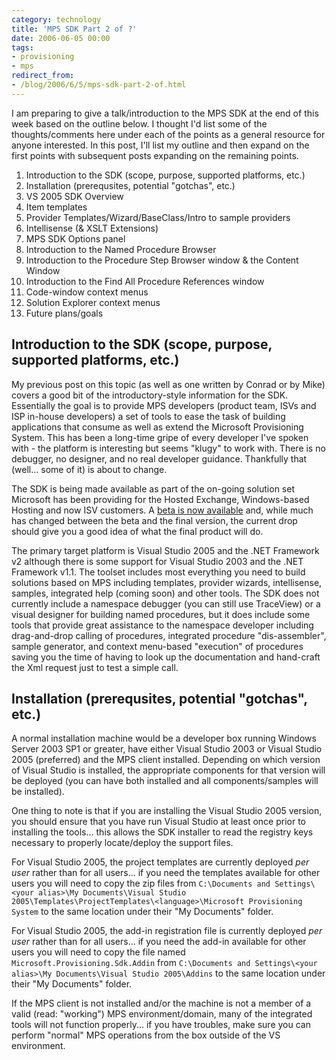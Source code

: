```yaml
---
category: technology
title: 'MPS SDK Part 2 of ?'
date: 2006-06-05 00:00
tags:
- provisioning
- mps
redirect_from:
- /blog/2006/6/5/mps-sdk-part-2-of.html
---
```

I am preparing to give a talk/introduction to the MPS SDK at the end of this week based on the outline below. I thought I'd list some of the thoughts/comments here under each of the points as a general resource for anyone interested. In this post, I'll list my outline and then expand on the first points with subsequent posts expanding on the remaining points.

1. Introduction to the SDK (scope, purpose, supported platforms, etc.)
2. Installation (prerequsites, potential "gotchas", etc.)
3. VS 2005 SDK Overview
4. Item templates
5. Provider Templates/Wizard/BaseClass/Intro to sample providers
6. Intellisense (& XSLT Extensions)
7. MPS SDK Options panel
8. Introduction to the Named Procedure Browser
9. Introduction to the Procedure Step Browser window & the Content Window
10. Introduction to the Find All Procedure References window
11. Code-window context menus
12. Solution Explorer context menus
13. Future plans/goals

## Introduction to the SDK (scope, purpose, supported platforms, etc.)

My previous post on this topic (as well as one written by Conrad or by Mike) covers a good bit of the introductory-style information for the SDK. Essentially the goal is to provide MPS developers (product team, ISVs and ISP in-house developers) a set of tools to ease the task of building applications that consume as well as extend the Microsoft Provisioning System. This has been a long-time gripe of every developer I've spoken with - the platform is interesting but seems "klugy" to work with. There is no debugger, no designer, and no real developer guidance. Thankfully that (well... some of it) is about to change.

The SDK is being made available as part of the on-going solution set Microsoft has been providing for the Hosted Exchange, Windows-based Hosting and now ISV customers. A [beta is now available](http://download.microsoft.com/download/f/b/9/fb905eb4-d992-40e3-b0bc-cdb1996a1a10/Microsoft%20Provisioning%20System%20SDK-%20Beta%201.zip) and, while much has changed between the beta and the final version, the current drop should give you a good idea of what the final product will do. 

The primary target platform is Visual Studio 2005 and the .NET Framework v2 although there is some support for Visual Studio 2003 and the .NET Framework v1.1. The toolset includes most everything you need to build solutions based on MPS including templates, provider wizards, intellisense, samples, integrated help (coming soon) and other tools. The SDK does not currently include a namespace debugger (you can still use TraceView) or a visual designer for building named procedures, but it does include some tools that provide great assistance to the namespace developer including drag-and-drop calling of procedures, integrated procedure "dis-assembler", sample generator, and context menu-based "execution" of procedures saving you the time of having to look up the documentation and hand-craft the Xml request just to test a simple call.


## Installation (prerequsites, potential "gotchas", etc.)

A normal installation machine would be a developer box running Windows Server 2003 SP1 or greater, have either Visual Studio 2003 or Visual Studio 2005 (preferred) and the MPS client installed. Depending on which version of Visual Studio is installed, the appropriate components for that version will be deployed (you can have both installed and all components/samples will be installed).

One thing to note is that if you are installing the Visual Studio 2005 version, you should ensure that you have run Visual Studio at least once prior to installing the tools... this allows the SDK installer to read the registry keys necessary to properly locate/deploy the support files.

For Visual Studio 2005, the project templates are currently deployed *per user* rather than for all users... if you need the templates available for other users you will need to copy the zip files from `C:\Documents and Settings\<your alias>\My Documents\Visual Studio 2005\Templates\ProjectTemplates\<language>\Microsoft Provisioning System` to the same location under their "My Documents" folder.

For Visual Studio 2005, the add-in registration file is currently deployed *per user* rather than for all users... if you need the add-in available for other users you will need to copy the file named `Microsoft.Provisioning.Sdk.Addin` from `C:\Documents and Settings\<your alias>\My Documents\Visual Studio 2005\Addins` to the same location under their "My Documents" folder.

If the MPS client is not installed and/or the machine is not a member of a valid (read: "working") MPS environment/domain, many of the integrated tools will not function properly... if you have troubles, make sure you can perform "normal" MPS operations from the box outside of the VS environment.
